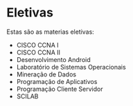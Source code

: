 # Eletivas

Estas são as materias eletivas:

- CISCO CCNA I
- CISCO CCNA II
- Desenvolvimento Android
- Laboratório de Sistemas Operacionais
- Mineração de Dados
- Programação de Aplicativos
- Programação Cliente Servidor
- SCILAB